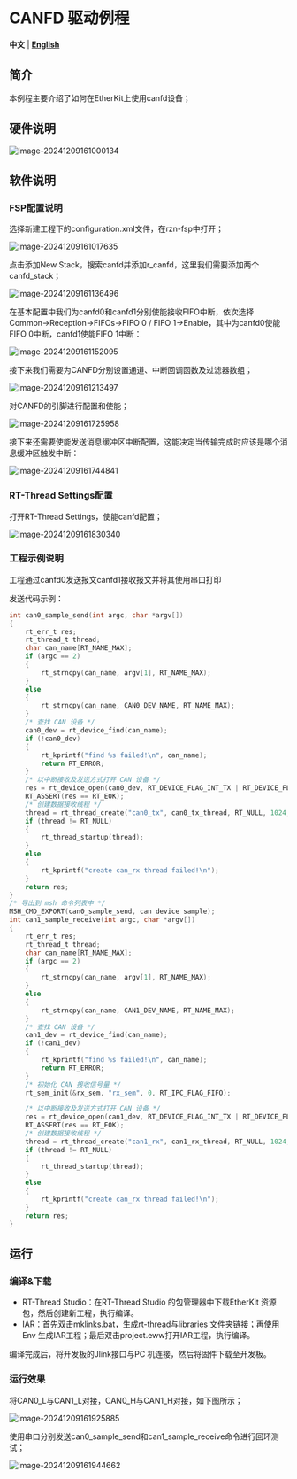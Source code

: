 # CANFD 驱动例程

**中文** | [**English**](./README.md)

## 简介

本例程主要介绍了如何在EtherKit上使用canfd设备；

## 硬件说明

![image-20241209161000134](figures/image-20241209161000134.png)

## 软件说明

### FSP配置说明

选择新建工程下的configuration.xml文件，在rzn-fsp中打开；

![image-20241209161017635](figures/image-20241209161017635.png)

点击添加New Stack，搜索canfd并添加r_canfd，这里我们需要添加两个canfd_stack；

![image-20241209161136496](figures/image-20241209161136496.png)

 在基本配置中我们为canfd0和canfd1分别使能接收FIFO中断，依次选择Common->Reception->FIFOs->FIFO 0 / FIFO 1->Enable，其中为canfd0使能FIFO 0中断，canfd1使能FIFO 1中断：

![image-20241209161152095](figures/image-20241209161152095.png)

接下来我们需要为CANFD分别设置通道、中断回调函数及过滤器数组；

![image-20241209161213497](figures/image-20241209161213497.png)

对CANFD的引脚进行配置和使能；

![image-20241209161725958](figures/image-20241209161725958.png)

接下来还需要使能发送消息缓冲区中断配置，这能决定当传输完成时应该是哪个消息缓冲区触发中断：

![image-20241209161744841](figures/image-20241209161744841.png)

### RT-Thread Settings配置

打开RT-Thread Settings，使能canfd配置；

![image-20241209161830340](figures/image-20241209161830340.png)

### 工程示例说明

工程通过canfd0发送报文canfd1接收报文并将其使用串口打印

发送代码示例：

```c
int can0_sample_send(int argc, char *argv[])
{
    rt_err_t res;
    rt_thread_t thread;
    char can_name[RT_NAME_MAX];
    if (argc == 2)
    {
        rt_strncpy(can_name, argv[1], RT_NAME_MAX);
    }
    else
    {
        rt_strncpy(can_name, CAN0_DEV_NAME, RT_NAME_MAX);
    }
    /* 查找 CAN 设备 */
    can0_dev = rt_device_find(can_name);
    if (!can0_dev)
    {
        rt_kprintf("find %s failed!\n", can_name);
        return RT_ERROR;
    }
    /* 以中断接收及发送方式打开 CAN 设备 */
    res = rt_device_open(can0_dev, RT_DEVICE_FLAG_INT_TX | RT_DEVICE_FLAG_INT_RX);
    RT_ASSERT(res == RT_EOK);
    /* 创建数据接收线程 */
    thread = rt_thread_create("can0_tx", can0_tx_thread, RT_NULL, 1024, 25, 10);
    if (thread != RT_NULL)
    {
        rt_thread_startup(thread);
    }
    else
    {
        rt_kprintf("create can_rx thread failed!\n");
    }
    return res;
}
/* 导出到 msh 命令列表中 */
MSH_CMD_EXPORT(can0_sample_send, can device sample);
int can1_sample_receive(int argc, char *argv[])
{
    rt_err_t res;
    rt_thread_t thread;
    char can_name[RT_NAME_MAX];
    if (argc == 2)
    {
        rt_strncpy(can_name, argv[1], RT_NAME_MAX);
    }
    else
    {
        rt_strncpy(can_name, CAN1_DEV_NAME, RT_NAME_MAX);
    }
    /* 查找 CAN 设备 */
    can1_dev = rt_device_find(can_name);
    if (!can1_dev)
    {
        rt_kprintf("find %s failed!\n", can_name);
        return RT_ERROR;
    }
    /* 初始化 CAN 接收信号量 */
    rt_sem_init(&rx_sem, "rx_sem", 0, RT_IPC_FLAG_FIFO);

    /* 以中断接收及发送方式打开 CAN 设备 */
    res = rt_device_open(can1_dev, RT_DEVICE_FLAG_INT_TX | RT_DEVICE_FLAG_INT_RX);
    RT_ASSERT(res == RT_EOK);
    /* 创建数据接收线程 */
    thread = rt_thread_create("can1_rx", can1_rx_thread, RT_NULL, 1024, 25, 10);
    if (thread != RT_NULL)
    {
        rt_thread_startup(thread);
    }
    else
    {
        rt_kprintf("create can_rx thread failed!\n");
    }
    return res;
}
```

## 运行

### 编译&下载

* RT-Thread Studio：在RT-Thread Studio 的包管理器中下载EtherKit 资源包，然后创建新工程，执行编译。
* IAR：首先双击mklinks.bat，生成rt-thread与libraries 文件夹链接；再使用Env 生成IAR工程；最后双击project.eww打开IAR工程，执行编译。

编译完成后，将开发板的Jlink接口与PC 机连接，然后将固件下载至开发板。

### 运行效果

将CAN0_L与CAN1_L对接，CAN0_H与CAN1_H对接，如下图所示；

![image-20241209161925885](figures/image-20241209161925885.png)

使用串口分别发送can0_sample_send和can1_sample_receive命令进行回环测试；

![image-20241209161944662](figures/image-20241209161944662.png)
